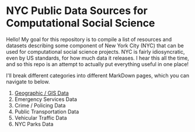 # NYC Public Data Sources for Computational Social Science 
Hello! My goal for this repository is to compile a list of resources and datasets describing some component of New York City (NYC) that can be used for computational social science projects. NYC is fairly idiosyncratic, even by US standards, for how much data it releases. I hear this all the time, and so this repo is an attempt to actually put everything useful in one place! 

I'll break different categories into different MarkDown pages, which you can navigate to below.

1. [Geographic / GIS Data]()
2. Emergency Services Data 
3. Crime / Policing Data 
4. Public Transportation Data 
5. Vehicular Traffic Data 
6. NYC Parks Data 


